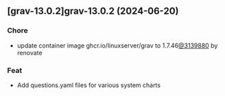 

## [grav-13.0.2]grav-13.0.2 (2024-06-20)

### Chore



- update container image ghcr.io/linuxserver/grav to 1.7.46[@3139880](https://github.com/3139880) by renovate

### Feat



- Add questions.yaml files for various system charts